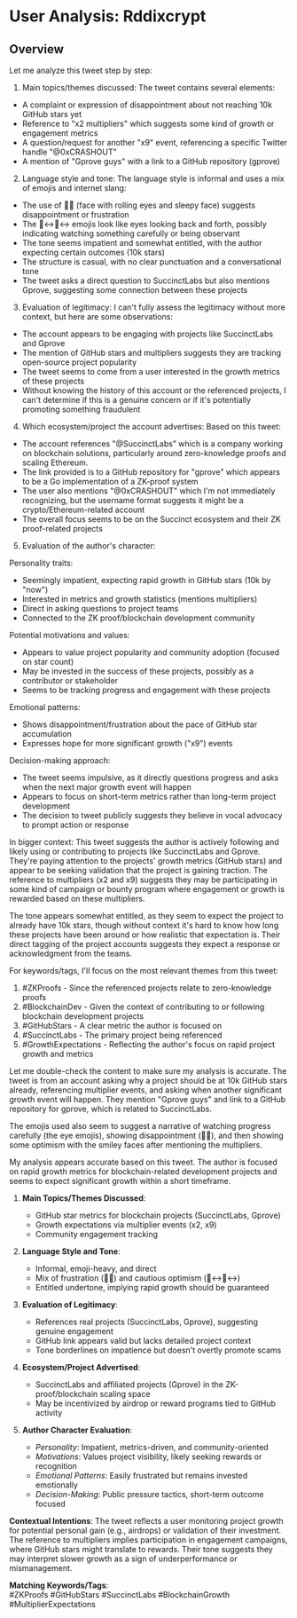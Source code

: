 # User Analysis: Rddixcrypt

## Overview

<think>
Let me analyze this tweet step by step:

1. Main topics/themes discussed:
The tweet contains several elements:
- A complaint or expression of disappointment about not reaching 10k GitHub stars yet
- Reference to "x2 multipliers" which suggests some kind of growth or engagement metrics
- A question/request for another "x9" event, referencing a specific Twitter handle "@0xCRASHOUT"
- A mention of "Gprove guys" with a link to a GitHub repository (gprove)

2. Language style and tone:
The language style is informal and uses a mix of emojis and internet slang:
- The use of 🥲😪 (face with rolling eyes and sleepy face) suggests disappointment or frustration
- The 🙂‍↔️🙂‍↔️ emojis look like eyes looking back and forth, possibly indicating watching something carefully or being observant
- The tone seems impatient and somewhat entitled, with the author expecting certain outcomes (10k stars)
- The structure is casual, with no clear punctuation and a conversational tone
- The tweet asks a direct question to SuccinctLabs but also mentions Gprove, suggesting some connection between these projects

3. Evaluation of legitimacy:
I can't fully assess the legitimacy without more context, but here are some observations:
- The account appears to be engaging with projects like SuccinctLabs and Gprove
- The mention of GitHub stars and multipliers suggests they are tracking open-source project popularity
- The tweet seems to come from a user interested in the growth metrics of these projects
- Without knowing the history of this account or the referenced projects, I can't determine if this is a genuine concern or if it's potentially promoting something fraudulent

4. Which ecosystem/project the account advertises:
Based on this tweet:
- The account references "@SuccinctLabs" which is a company working on blockchain solutions, particularly around zero-knowledge proofs and scaling Ethereum.
- The link provided is to a GitHub repository for "gprove" which appears to be a Go implementation of a ZK-proof system
- The user also mentions "@0xCRASHOUT" which I'm not immediately recognizing, but the username format suggests it might be a crypto/Ethereum-related account
- The overall focus seems to be on the Succinct ecosystem and their ZK proof-related projects

5. Evaluation of the author's character:

Personality traits:
- Seemingly impatient, expecting rapid growth in GitHub stars (10k by "now")
- Interested in metrics and growth statistics (mentions multipliers)
- Direct in asking questions to project teams
- Connected to the ZK proof/blockchain development community

Potential motivations and values:
- Appears to value project popularity and community adoption (focused on star count)
- May be invested in the success of these projects, possibly as a contributor or stakeholder
- Seems to be tracking progress and engagement with these projects

Emotional patterns:
- Shows disappointment/frustration about the pace of GitHub star accumulation
- Expresses hope for more significant growth ("x9") events

Decision-making approach:
- The tweet seems impulsive, as it directly questions progress and asks when the next major growth event will happen
- Appears to focus on short-term metrics rather than long-term project development
- The decision to tweet publicly suggests they believe in vocal advocacy to prompt action or response

In bigger context:
This tweet suggests the author is actively following and likely using or contributing to projects like SuccinctLabs and Gprove. They're paying attention to the projects' growth metrics (GitHub stars) and appear to be seeking validation that the project is gaining traction. The reference to multipliers (x2 and x9) suggests they may be participating in some kind of campaign or bounty program where engagement or growth is rewarded based on these multipliers.

The tone appears somewhat entitled, as they seem to expect the project to already have 10k stars, though without context it's hard to know how long these projects have been around or how realistic that expectation is. Their direct tagging of the project accounts suggests they expect a response or acknowledgment from the teams.

For keywords/tags, I'll focus on the most relevant themes from this tweet:
1. #ZKProofs - Since the referenced projects relate to zero-knowledge proofs
2. #BlockchainDev - Given the context of contributing to or following blockchain development projects
3. #GitHubStars - A clear metric the author is focused on
4. #SuccinctLabs - The primary project being referenced
5. #GrowthExpectations - Reflecting the author's focus on rapid project growth and metrics

Let me double-check the content to make sure my analysis is accurate. The tweet is from an account asking why a project should be at 10k GitHub stars already, referencing multiplier events, and asking when another significant growth event will happen. They mention "Gprove guys" and link to a GitHub repository for gprove, which is related to SuccinctLabs.

The emojis used also seem to suggest a narrative of watching progress carefully (the eye emojis), showing disappointment (🥲😪), and then showing some optimism with the smiley faces after mentioning the multipliers.

My analysis appears accurate based on this tweet. The author is focused on rapid growth metrics for blockchain-related development projects and seems to expect significant growth within a short timeframe.
</think>

1. **Main Topics/Themes Discussed**:
   - GitHub star metrics for blockchain projects (SuccinctLabs, Gprove)
   - Growth expectations via multiplier events (x2, x9)
   - Community engagement tracking

2. **Language Style and Tone**:
   - Informal, emoji-heavy, and direct
   - Mix of frustration (🥲😪) and cautious optimism (🙂‍↔️🙂‍↔️)
   - Entitled undertone, implying rapid growth should be guaranteed

3. **Evaluation of Legitimacy**:
   - References real projects (SuccinctLabs, Gprove), suggesting genuine engagement
   - GitHub link appears valid but lacks detailed project context
   - Tone borderlines on impatience but doesn't overtly promote scams

4. **Ecosystem/Project Advertised**:
   - SuccinctLabs and affiliated projects (Gprove) in the ZK-proof/blockchain scaling space
   - May be incentivized by airdrop or reward programs tied to GitHub activity

5. **Author Character Evaluation**:
   - *Personality*: Impatient, metrics-driven, and community-oriented
   - *Motivations*: Values project visibility, likely seeking rewards or recognition
   - *Emotional Patterns*: Easily frustrated but remains invested emotionally
   - *Decision-Making*: Public pressure tactics, short-term outcome focused

**Contextual Intentions**:
The tweet reflects a user monitoring project growth for potential personal gain (e.g., airdrops) or validation of their investment. The reference to multipliers implies participation in engagement campaigns, where GitHub stars might translate to rewards. Their tone suggests they may interpret slower growth as a sign of underperformance or mismanagement.

**Matching Keywords/Tags**:  
#ZKProofs #GitHubStars #SuccinctLabs #BlockchainGrowth #MultiplierExpectations